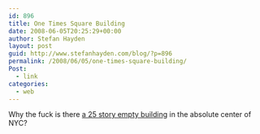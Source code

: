 ```yaml
---
id: 896
title: One Times Square Building
date: 2008-06-05T20:25:29+00:00
author: Stefan Hayden
layout: post
guid: http://www.stefanhayden.com/blog/?p=896
permalink: /2008/06/05/one-times-square-building/
Post:
  - link
categories:
  - web
---
```

Why the fuck is there <a href="http://en.wikipedia.org/wiki/One_Times_Square">a 25 story empty building</a> in the absolute center of NYC?